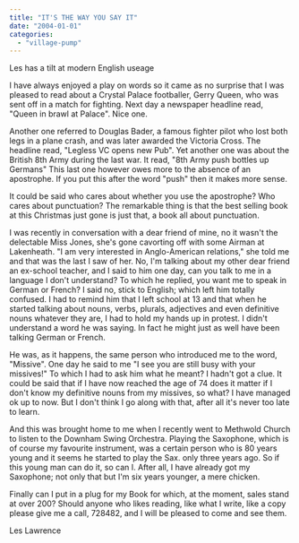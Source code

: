 ```yaml
---
title: "IT'S THE WAY YOU SAY IT"
date: "2004-01-01"
categories: 
  - "village-pump"
---
```


Les has a tilt at modern English useage

I have always enjoyed a play on words so it came as no surprise that I was pleased to read about a Crystal Palace footballer, Gerry Queen, who was sent off in a match for fighting. Next day a newspaper headline read, "Queen in brawl at Palace". Nice one.

Another one referred to Douglas Bader, a famous fighter pilot who lost both legs in a plane crash, and was later awarded the Victoria Cross. The headline read, "Legless VC opens new Pub". Yet another one was about the British 8th Army during the last war. It read, "8th Army push bottles up Germans" This last one however owes more to the absence of an apostrophe. If you put this after the word "push" then it makes more sense.

It could be said who cares about whether you use the apostrophe? Who cares about punctuation? The remarkable thing is that the best selling book at this Christmas just gone is just that, a book all about punctuation.

I was recently in conversation with a dear friend of mine, no it wasn't the delectable Miss Jones, she's gone cavorting off with some Airman at Lakenheath. "I am very interested in Anglo-American relations," she told me and that was the last I saw of her. No, I'm talking about my other dear friend an ex-school teacher, and I said to him one day, can you talk to me in a language I don't understand? To which he replied, you want me to speak in German or French? I said no, stick to English; which left him totally confused. I had to remind him that I left school at 13 and that when he started talking about nouns, verbs, plurals, adjectives and even definitive nouns whatever they are, I had to hold my hands up in protest. I didn't understand a word he was saying. In fact he might just as well have been talking German or French.

He was, as it happens, the same person who introduced me to the word, "Missive". One day he said to me "I see you are still busy with your missives!" To which I had to ask him what he meant? I hadn't got a clue. It could be said that if I have now reached the age of 74 does it matter if I don't know my definitive nouns from my missives, so what? I have managed ok up to now. But I don't think I go along with that, after all it's never too late to learn.

And this was brought home to me when I recently went to Methwold Church to listen to the Downham Swing Orchestra. Playing the Saxophone, which is of course my favourite instrument, was a certain person who is 80 years young and it seems he started to play the Sax. only three years ago. So if this young man can do it, so can I. After all, I have already got my Saxophone; not only that but I'm six years younger, a mere chicken.

Finally can I put in a plug for my Book for which, at the moment, sales stand at over 200? Should anyone who likes reading, like what I write, like a copy please give me a call, 728482, and I will be pleased to come and see them.

Les Lawrence
